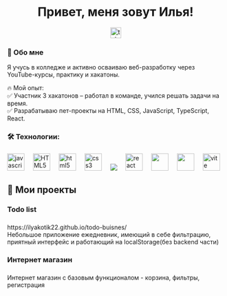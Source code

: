 <div align='center'>
 
  # Привет, меня зовут Илья!

  <a href='https://t.me/IlyaK2_2'>
    <img src="https://img.shields.io/static/v1?message=Telegram&logo=telegram&label=&color=2CA5E0&logoColor=white&labelColor=&style=for-the-badge" height="25" alt="telegram logo"  />
  <a/>
   
</div>




### 💬 Обо мне
Я учусь в колледже и активно осваиваю веб-разработку через YouTube-курсы, практику и хакатоны.

<div>🔥 Мой опыт:</div>
<div>✅ Участник 3 хакатонов – работал в команде, учился решать задачи на время.</div>
<div>✅ Разрабатываю пет-проекты на HTML, CSS, JavaScript, TypeScript, React.</div>


###

###

<h3 align="left">🛠 Технологии:</h3>

###
<div align="left">
  <img src="https://cdn.jsdelivr.net/gh/devicons/devicon/icons/javascript/javascript-original.svg" height="40" alt="javascript logo"  />
  <img width="12" />
 <img src="https://cdn.jsdelivr.net/gh/devicons/devicon/icons/typescript/typescript-original.svg" alt="HTML5" height="40" >
 <img width="12" />
  <img src="https://cdn.jsdelivr.net/gh/devicons/devicon/icons/html5/html5-original.svg" height="40" alt="html5 logo"  />
  <img width="12" />
  <img src="https://cdn.jsdelivr.net/gh/devicons/devicon/icons/css3/css3-original.svg" height="40" alt="css3 logo"  />
  <img width="12" />
  <img src="https://cdn.jsdelivr.net/gh/devicons/devicon@latest/icons/sass/sass-original.svg" />
  <img width="12" />
  <img src="https://cdn.jsdelivr.net/gh/devicons/devicon/icons/react/react-original.svg" height="40" alt="react logo"  />
  <img width="12" />
  <img src="https://cdn.jsdelivr.net/gh/devicons/devicon@latest/icons/redux/redux-original.svg"  height="40" />
  <img width="12" />
  <img src="https://cdn.jsdelivr.net/gh/devicons/devicon@latest/icons/mobx/mobx-original.svg"  height="40" />
  <img width="12" />
  <img src="https://skillicons.dev/icons?i=vite" height="40" alt="vite logo"  />
  <img width="12" />
</div>



## 💼 Мои проекты

###

<h3 align="left">Todo list</h3>

###

<div>https://ilyakotik22.github.io/todo-buisnes/</div>
<div>Небольшое приложение ежедневник, имеющий в себе фильтрацию, приятный интерфейс и работающий на localStorage(без backend части)</div>


###

<h3 align="left">Интернет магазин</h3>

###

<div>Интернет магазин с базовым функционалом - корзина, фильтры, регистрация</div>
